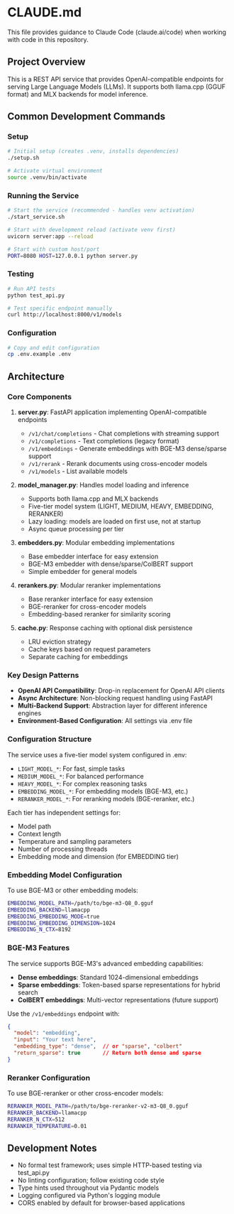 # CLAUDE.md

This file provides guidance to Claude Code (claude.ai/code) when working with code in this repository.

## Project Overview

This is a REST API service that provides OpenAI-compatible endpoints for serving Large Language Models (LLMs). It supports both llama.cpp (GGUF format) and MLX backends for model inference.

## Common Development Commands

### Setup
```bash
# Initial setup (creates .venv, installs dependencies)
./setup.sh

# Activate virtual environment
source .venv/bin/activate
```

### Running the Service
```bash
# Start the service (recommended - handles venv activation)
./start_service.sh

# Start with development reload (activate venv first)
uvicorn server:app --reload

# Start with custom host/port
PORT=8080 HOST=127.0.0.1 python server.py
```

### Testing
```bash
# Run API tests
python test_api.py

# Test specific endpoint manually
curl http://localhost:8000/v1/models
```

### Configuration
```bash
# Copy and edit configuration
cp .env.example .env
```

## Architecture

### Core Components

1. **server.py**: FastAPI application implementing OpenAI-compatible endpoints
   - `/v1/chat/completions` - Chat completions with streaming support
   - `/v1/completions` - Text completions (legacy format)
   - `/v1/embeddings` - Generate embeddings with BGE-M3 dense/sparse support
   - `/v1/rerank` - Rerank documents using cross-encoder models
   - `/v1/models` - List available models

2. **model_manager.py**: Handles model loading and inference
   - Supports both llama.cpp and MLX backends
   - Five-tier model system (LIGHT, MEDIUM, HEAVY, EMBEDDING, RERANKER)
   - Lazy loading: models are loaded on first use, not at startup
   - Async queue processing per tier

3. **embedders.py**: Modular embedding implementations
   - Base embedder interface for easy extension
   - BGE-M3 embedder with dense/sparse/ColBERT support
   - Simple embedder for general models

4. **rerankers.py**: Modular reranker implementations
   - Base reranker interface for easy extension
   - BGE-reranker for cross-encoder models
   - Embedding-based reranker for similarity scoring

5. **cache.py**: Response caching with optional disk persistence
   - LRU eviction strategy
   - Cache keys based on request parameters
   - Separate caching for embeddings

### Key Design Patterns

- **OpenAI API Compatibility**: Drop-in replacement for OpenAI API clients
- **Async Architecture**: Non-blocking request handling using FastAPI
- **Multi-Backend Support**: Abstraction layer for different inference engines
- **Environment-Based Configuration**: All settings via .env file

### Configuration Structure

The service uses a five-tier model system configured in .env:
- `LIGHT_MODEL_*`: For fast, simple tasks
- `MEDIUM_MODEL_*`: For balanced performance
- `HEAVY_MODEL_*`: For complex reasoning tasks
- `EMBEDDING_MODEL_*`: For embedding models (BGE-M3, etc.)
- `RERANKER_MODEL_*`: For reranking models (BGE-reranker, etc.)

Each tier has independent settings for:
- Model path
- Context length
- Temperature and sampling parameters
- Number of processing threads
- Embedding mode and dimension (for EMBEDDING tier)

### Embedding Model Configuration

To use BGE-M3 or other embedding models:
```bash
EMBEDDING_MODEL_PATH=/path/to/bge-m3-Q8_0.gguf
EMBEDDING_BACKEND=llamacpp
EMBEDDING_EMBEDDING_MODE=true
EMBEDDING_EMBEDDING_DIMENSION=1024
EMBEDDING_N_CTX=8192
```

### BGE-M3 Features

The service supports BGE-M3's advanced embedding capabilities:
- **Dense embeddings**: Standard 1024-dimensional embeddings
- **Sparse embeddings**: Token-based sparse representations for hybrid search
- **ColBERT embeddings**: Multi-vector representations (future support)

Use the `/v1/embeddings` endpoint with:
```json
{
  "model": "embedding",
  "input": "Your text here",
  "embedding_type": "dense",  // or "sparse", "colbert"
  "return_sparse": true       // Return both dense and sparse
}
```

### Reranker Configuration

To use BGE-reranker or other cross-encoder models:
```bash
RERANKER_MODEL_PATH=/path/to/bge-reranker-v2-m3-Q8_0.gguf
RERANKER_BACKEND=llamacpp
RERANKER_N_CTX=512
RERANKER_TEMPERATURE=0.01
```

## Development Notes

- No formal test framework; uses simple HTTP-based testing via test_api.py
- No linting configuration; follow existing code style
- Type hints used throughout via Pydantic models
- Logging configured via Python's logging module
- CORS enabled by default for browser-based applications